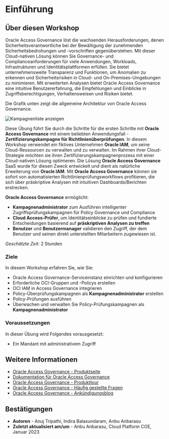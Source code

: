 # Einführung

## Über diesen Workshop

Oracle Access Governance löst die wachsenden Herausforderungen, denen Sicherheitsverantwortliche bei der Bewältigung der zunehmenden Sicherheitsbedrohungen und -vorschriften gegenüberstehen. Mit dieser Cloud-nativen Lösung können Sie Governance- und Complianceanforderungen für viele Anwendungen, Workloads, Infrastrukturen und Identitätsplattformen erfüllen. Sie bietet unternehmensweite Transparenz und Funktionen, um Anomalien zu erkennen und Sicherheitsrisiken in Cloud- und On-Premises-Umgebungen zu minimieren. Mit erweiterten Analysen bietet Oracle Access Governance eine intuitive Benutzererfahrung, die Empfehlungen und Einblicke in Zugriffsberechtigungen, Verhaltensweisen und Risiken bietet.

Die Grafik unten zeigt die allgemeine Architektur von Oracle Access Governance.

![Kampagnenliste anzeigen](images/oracle-access-governance-overview.png)

Diese Übung führt Sie durch die Schritte für die ersten Schritte mit **Oracle Access Governance** mit einem beliebten Anwendungsfall - **Zertifizierungskampagne für Richtlinienüberprüfungen**. In diesem Workshop verwendet ein fiktives Unternehmen **Oracle IAM**, um seine Cloud-Ressourcen zu verwalten und zu verwalten. Im Rahmen ihrer Cloud-Strategie möchten sie ihren Zertifizierungskampagnenprozess mit einer Cloud-nativen Lösung optimieren. Die Lösung **Oracle Access Governance** SaaS wurde für diesen Zweck entwickelt und dient als natürliche Erweiterung von **Oracle IAM**. Mit **Oracle Access Governance** können sie sofort von automatisierten Richtlinienprüfungsworkflows profitieren, die sich über präskriptive Analysen mit intuitiven Dashboards/Berichten erstrecken.

**Oracle Access Governance** ermöglicht:

*   **Kampagnenadministrator** zum Ausführen intelligenter Zugriffsprüfungskampagnen für Policy Governance und Compliance
*   **Cloud Access-Prüfer**, um Identitätseinblicke zu prüfen und fundierte Entscheidungen basierend auf **präskriptiven Analysen zu treffen**
*   **Benutzer** und **Benutzermanager** validieren den Zugriff, der dem Benutzer und seinen direkt unterstellten Mitarbeitern zugewiesen ist.

_Geschätzte Zeit:_ 2 Stunden

### Ziele

In diesem Workshop erfahren Sie, wie Sie:

*   Oracle Access Governance-Serviceinstanz einrichten und konfigurieren
*   Erforderliche OCI-Gruppen und -Policys erstellen
*   OCI IAM in Access Governance integrieren
*   Policy-Überprüfungskampagnen als **Kampagnenadministrator** erstellen
*   Policy-Prüfungen ausführen
*   Überwachen und verwalten Sie Policy-Prüfungskampagnen als **Kampagnenadministrator**

### Voraussetzungen

In dieser Übung wird Folgendes vorausgesetzt:

*   Ein Mandant mit administrativem Zugriff

## Weitere Informationen

*   [Oracle Access Governance - Produktseite](https://www.oracle.com/security/cloud-security/access-governance/)
*   [Dokumentation für Oracle Access Governance](https://docs.oracle.com/en/cloud/paas/access-governance/index.html)
*   [Oracle Access Governance - Produkttour](https://www.oracle.com/webfolder/s/quicktours/paas/pt-sec-access-governance/index.html)
*   [Oracle Access Governance - Häufig gestellte Fragen](https://www.oracle.com/security/cloud-security/access-governance/faq/)
*   [Oracle Access Governance - Ankündigungsblog](https://blogs.oracle.com/cloudsecurity/post/intelligent-cloud-delivered-access-governance-with-prescriptive-analytics)

## Bestätigungen

*   **Autoren** - Anuj Tripathi, Indira Balasundaram, Anbu Anbarasu
*   **Zuletzt aktualisiert am/um** - Anbu Anbarasu, Cloud Platform COE, Januar 2023
